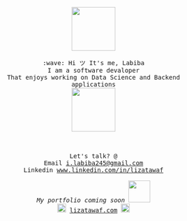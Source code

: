 <p align="center" >
  <p align="center" >
  <img src= "https://media.tenor.com/images/4f20af75f32887384aab7e49c37537ae/tenor.gif" width="100px">
  <br><br>
  <samp>
    :wave: Hi ツ It's me, Labiba 
    <br> I am a software devaloper 
      <br> That enjoys working on Data Science and Backend applications  
     <br> <img src="https://media.tenor.com/images/6edf48d0aa6b5f038d1bef0e86d6698d/tenor.gif" width="100px"><br><br>
    <br><br> Let's talk? @ 
    <br> Email <a href="mailto:i.labiba245@gmail.com?subject=Hi Labiba!! I saw your GitHub">i.labiba245@gmail.com</a>
    <br> Linkedin <a href="www.linkedin.com/in/lizatawaf">www.linkedin.com/in/lizatawaf</a>
    <br><br><em>My portfolio coming soon</em>
  </samp>
  <img src="https://media.giphy.com/media/J4803rJjCrqrRpU47f/source.gif" width="50px">   
  <samp>
     <br><img src="https://media.giphy.com/media/hWM5xcVje9cQscDLbP/source.gif" width="20px"> <a href="https://lizatawaf.com">lizatawaf.com</a> <img src="https://media.giphy.com/media/hWM5xcVje9cQscDLbP/source.gif" width="20px">
  </samp>
</p>
